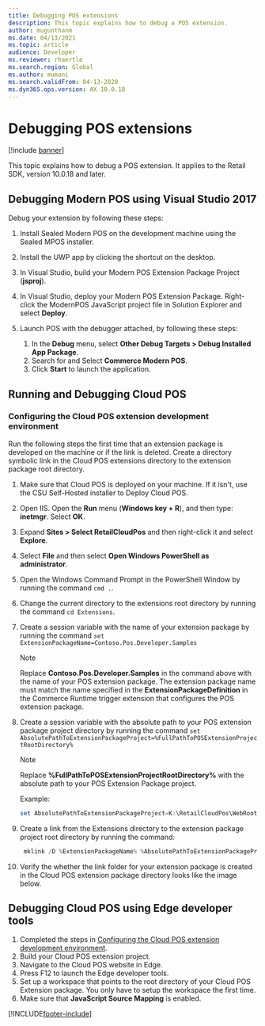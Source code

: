 ```yaml
---
title: Debugging POS extensions
description: This topic explains how to debug a POS extension.
author: mugunthanm
ms.date: 04/13/2021
ms.topic: article
audience: Developer
ms.reviewer: rhaertle
ms.search.region: Global
ms.author: mumani
ms.search.validFrom: 04-13-2020
ms.dyn365.ops.version: AX 10.0.18
---
```


# Debugging POS extensions

[!include [banner](../../../includes/banner.md)]

This topic explains how to debug a POS extension. It applies to the Retail SDK, version 10.0.18 and later.

## Debugging Modern POS using Visual Studio 2017

Debug your extension by following these steps:

1. Install Sealed Modern POS on the development machine using the Sealed MPOS installer.
2. Install the UWP app by clicking the shortcut on the desktop.
3. In Visual Studio, build your Modern POS Extension Package Project (**jsproj**).
4. In Visual Studio, deploy your Modern POS Extension Package. Right-click the ModernPOS JavaScript project file in Solution Explorer and select **Deploy**.
5. Launch POS with the debugger attached, by following these steps:

    1. In the **Debug** menu, select **Other Debug Targets &gt; Debug Installed App Package**.
    2. Search for and Select **Commerce Modern POS**.
    3. Click **Start** to launch the application.

## Running and Debugging Cloud POS

### <a name="configure-cloud-pos"></a>Configuring the Cloud POS extension development environment

Run the following steps the first time that an extension package is developed on the machine or if the link is deleted. Create a directory symbolic link in the Cloud POS extensions directory to the extension package root directory.

1. Make sure that Cloud POS is deployed on your machine. If it isn't, use the CSU Self-Hosted installer to Deploy Cloud POS.
2. Open IIS. Open the **Run** menu (**Windows key + R**), and then type: **inetmgr**. Select **OK**.
3. Expand **Sites &gt; Select RetailCloudPos** and then right-click it and select **Explore**.
4. Select **File** and then select **Open Windows PowerShell as administrator**.
5. Open the Windows Command Prompt in the PowerShell Window by running the command `cmd .`.
6. Change the current directory to the extensions root directory by running the command `cd Extensions`.
7. Create a session variable with the name of your extension package by running the command `set ExtensionPackageName=Contoso.Pos.Developer.Samples`

    > [!NOTE]
    > Replace **Contoso.Pos.Developer.Samples** in the command above with the name of your POS extension package. The extension package name must match the name specified in the **ExtensionPackageDefinition** in the Commerce Runtime trigger extension that configures the POS extension package.

8. Create a session variable with the absolute path to your POS extension package project directory by running the command `set AbsolutePathToExtensionPackageProject=%FullPathToPOSExtensionProjectRootDirectory%`

    > [!NOTE]
    > Replace **%FullPathToPOSExtensionProjectRootDirectory%** with the absolute path to your POS Extension Package project.

    Example:

    ```powershell
    set AbsolutePathToExtensionPackageProject=K:\RetailCloudPos\WebRoot\Extensions\ Contoso.Pos.Developer.Samples
    ```

9. Create a link from the Extensions directory to the extension package project root directory by running the command:

    ```powershell
     mklink /D %ExtensionPackageName% %AbsolutePathToExtensionPackageProject%
    ```

10. Verify the whether the link folder for your extension package is created in the Cloud POS extension package directory looks like the image below.

## Debugging Cloud POS using Edge developer tools

1. Completed the steps in [Configuring the Cloud POS extension development environment](#configure-cloud-pos).
2. Build your Cloud POS extension project.
3. Navigate to the Cloud POS website in Edge.
4. Press F12 to launch the Edge developer tools.
5. Set up a workspace that points to the root directory of your Cloud POS Extension package. You only have to setup the workspace the first time.
6. Make sure that **JavaScript Source Mapping** is enabled.

[!INCLUDE[footer-include](../../../includes/footer-banner.md)]
